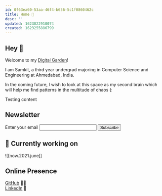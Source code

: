 ```yaml
---
id: 0f63ea60-53aa-46f4-b656-5c1f0860462c
title: Home 🏡
desc: ''
updated: 1623822910074
created: 1623255886799
---
```

## Hey 👋
Welcome to my [Digital Garden](https://joelhooks.com/digital-garden "What is a Digital Garden?")!

I am Samkit, a third year undergrad majoring in Computer Science and Engineering at Ahmedabad, India.

In the coming future, I wish to look at this space as my second brain which will help me find patterns in the multitude of chaos (:

Testing content

## Newsletter

<form
  action="https://buttondown.email/api/emails/embed-subscribe/samkit"
  method="post"
  target="popupwindow"
  onsubmit="window.open('https://buttondown.email/samkit', 'popupwindow')"
  class="embeddable-buttondown-form">
  <label for="bd-email">Enter your email</label>
  <input type="email" name="email" id="bd-email" />
  <input type="hidden" value="1" name="embed" />
  <input type="submit" value="Subscribe" />
</form>

## 🧠 Currently working on
![[now.2021.june]]

## Online Presence
[GitHub](https://github.com/samkitk) 👨‍💻  
[LinkedIn](https://linkedin.com/in/samkitk) 🤵 
